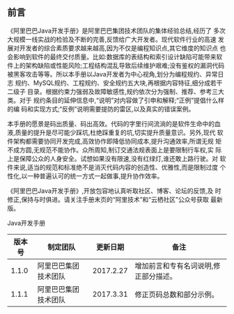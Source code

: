 ## 前言



《阿里巴巴Java开发手册》是阿里巴巴集团技术团队的集体经验总结,经历了 多次大规模一线实战的检验及不断的完善,反馈给广大开发者。现代软件行业的高速 发展对开发者的综合素质要求越来越高,因为不仅是编程知识点,其它维度的知识点 也会影响到软件的最终交付质量。比如:数据库的表结构和索引设计缺陷可能带来软 件上的架构缺陷或性能风险;工程结构混乱导致后续维护艰难;没有鉴权的漏洞代码 被黑客攻击等等。所以本手册以Java开发者为中心视角,划分为编程规约、异常日志 规约、MySQL规约、工程规约、安全规约五大块,再根据内容特征,细分成若干二级子 目录。根据约束力强弱及故障敏感性,规约依次分为强制、推荐、参考三大类。对于 规约条目的延伸信息中,“说明”对内容做了引申和解释;“正例”提倡什么样的编 码和实现方式;“反例”说明需要提防的雷区,以及真实的错误案例。

本手册的愿景是码出质量、码出高效。代码的字里行间流淌的是软件生命中的血
液,质量的提升是尽可能少踩坑,杜绝踩重复的坑,切实提升质量意识。另外,现代
软件架构都需要协同开发完成,高效协作即降低协同成本,提升沟通效率,所谓无规
矩不成方圆,无规范不能协作。众所周知,制订交通法规表面上是要限制行车权,实
际上是保障公众的人身安全。试想如果没有限速,没有红绿灯,谁还敢上路行驶。对
软件来说,适当的规范和标准绝不是消灭代码内容的创造性、优雅性,而是限制过度
个性化,以一种普遍认可的统一方式一起做事,提升协作效率。

《阿里巴巴Java开发手册》,开放包容地认真听取社区、博客、论坛的反馈,及 时修正,保持与时俱进。请关注手册末页的“阿里技术”和“云栖社区”公众号获取 最新版。

Java开发手册

| 版本号 | 制定团队 | 更新日期 | 备注 | 
| ----- | -------| ------- | -----|
| 1.1.0 | 阿里巴巴集团技术团队 | 2017.2.27 |  增加前言和专有名词说明,修正部分描述。 |
| 1.1.1 | 阿里巴巴集团技术团队 | 2017.3.31 | 修正页码总数和部分示例。 |  



